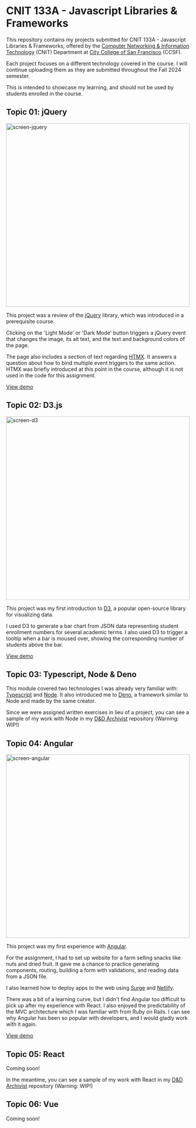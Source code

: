 # CNIT 133A - Javascript Libraries & Frameworks

This repository contains my projects submitted for CNIT 133A - Javascript Libraries & Frameworks, offered by the [Computer Networking & Information Technology](https://www.ccsf.edu/academics/ccsf-catalog/courses-by-department/computer-networking-and-information-technology) (CNIT) Department at [City College of San Francisco](https://www.ccsf.edu/) (CCSF).

Each project focuses on a different technology covered in the course. I will continue uploading them as they are submitted throughout the Fall 2024 semester.

This is intended to showcase my learning, and should not be used by students enrolled in the course.

## Topic 01: jQuery

<img width="500" alt="screen-jquery" src="https://github.com/user-attachments/assets/09d17faa-057d-43d7-9835-305a3e73fe37">

This project was a review of the [jQuery](https://jquery.com/) library, which was introduced in a prerequisite course.

Clicking on the 'Light Mode' or 'Dark Mode' button triggers a jQuery event that changes the image, its alt text, and the text and background colors of the page.

The page also includes a section of text regarding [HTMX](https://htmx.org/). It answers a question about how to bind multiple event triggers to the same action. HTMX was briefly introduced at this point in the course, although it is not used in the code for this assignment.

<a href="https://hills.ccsf.edu/~bforster/cnit133a/01-jquery/index.html">View demo</a>

## Topic 02: D3.js

<img width="500" alt="screen-d3" src="https://github.com/user-attachments/assets/e9b6cfad-d51d-4367-9d84-a55ae965da13">

This project was my first introduction to [D3](https://d3js.org/), a popular open-source library for visualizing data.

I used D3 to generate a bar chart from JSON data representing student enrollment numbers for several academic terms. I also used D3 to trigger a tooltip when a bar is moused over, showing the corresponding number of students above the bar.

<a href="https://hills.ccsf.edu/~bforster/cnit133a/02-d3/index.html">View demo</a>

## Topic 03: Typescript, Node & Deno

This module covered two technologies I was already very familiar with: [Typescript](https://www.typescriptlang.org/) and [Node](https://nodejs.org/en). It also introduced me to [Deno](https://deno.com/), a framework similar to Node and made by the same creator.

Since we were assigned written exercises in lieu of a project, you can see a sample of my work with Node in my [D&D Archivist](https://github.com/b-forster/dnd-archivist) repository (Warning: WIP!)


## Topic 04: Angular

<img width="500" alt="screen-angular" src="https://github.com/user-attachments/assets/30e547b4-6bda-40ae-bd50-c71a334cb6e4">

This project was my first experience with [Angular](https://angular.dev/). 

For the assignment, I had to set up website for a farm selling snacks like nuts and dried fruit. It gave me a chance to practice generating components, routing, building a form with validations, and reading data from a JSON file.

I also learned how to deploy apps to the web using [Surge](https://surge.sh/) and [Netlify](https://www.netlify.com/).

There was a bit of a learning curve, but I didn't find Angular too difficult to pick up after my experience with React. I also enjoyed the predictability of the MVC architecture which I was familiar with from Ruby on Rails. I can see why Angular has been so popular with developers, and I would gladly work with it again.

<a href="https://orchard-gems.netlify.app/">View demo</a>


## Topic 05: React

Coming soon! 

In the meantime, you can see a sample of my work with React in my [D&D Archivist](https://github.com/b-forster/dnd-archivist) repository (Warning: WIP!)

## Topic 06: Vue

Coming soon!
